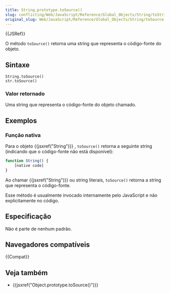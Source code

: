 ```yaml
---
title: String.prototype.toSource()
slug: conflicting/Web/JavaScript/Reference/Global_Objects/String/toString
original_slug: Web/JavaScript/Reference/Global_Objects/String/toSource
---
```


{{JSRef}}

O método `toSource()` retorna uma string que representa o código-fonte do objeto.

## Sintaxe

```
String.toSource()
str.toSource()
```

### Valor retornado

Uma string que representa o código-fonte do objeto chamado.

## Exemplos

### Função nativa

Para o objeto {{jsxref("String")}} , `toSource()` retorna a seguinte string (indicando que o código-fonte não está disponível):

```js
function String() {
    [native code]
}
```

Ao chamar {{jsxref("String")}} ou string literais, `toSource()` retorna a string que representa o código-fonte.

Esse método é usualmente invocado internamente pelo JavaScript e não explicitamente no código.

## Especificação

Não é parte de nenhum padrão.

## Navegadores compatíveis

{{Compat}}

## Veja também

- {{jsxref("Object.prototype.toSource()")}}
